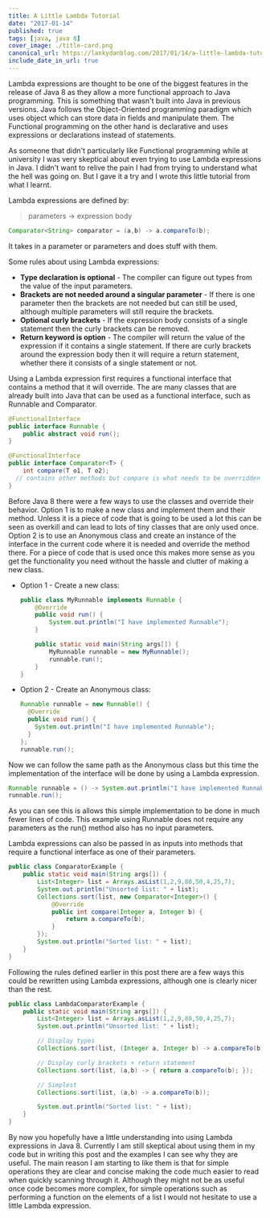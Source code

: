 ```yaml
---
title: A Little Lambda Tutorial
date: "2017-01-14"
published: true
tags: [java, java 8]
cover_image: ./title-card.png
canonical_url: https://lankydanblog.com/2017/01/14/a-little-lambda-tutorial/
include_date_in_url: true
---
```


Lambda expressions are thought to be one of the biggest features in the release of Java 8 as they allow a more functional approach to Java programming. This is something that wasn't built into Java in previous versions. Java follows the Object-Oriented programming paradigm which uses object which can store data in fields and manipulate them. The Functional programming on the other hand is declarative and uses expressions or declarations instead of statements.

As someone that didn't particularly like Functional programming while at university I was very skeptical about even trying to use Lambda expressions in Java. I didn't want to relive the pain I had from trying to understand what the hell was going on. But I gave it a try and I wrote this little tutorial from what I learnt.

Lambda expressions are defined by:

> parameters -> expression body

```java
Comparator<String> comparator = (a,b) -> a.compareTo(b);
```

It takes in a parameter or parameters and does stuff with them.

Some rules about using Lambda expressions:

- __Type declaration is optional__ - The compiler can figure out types from the value of the input parameters.
- __Brackets are not needed around a singular parameter__ - If there is one parameter then the brackets are not needed but can still be used, although multiple parameters will still require the brackets.
- __Optional curly brackets__ - If the expression body consists of a single statement then the curly brackets can be removed.
- __Return keyword is option__ - The compiler will return the value of the expression if it contains a single statement. If there are curly brackets around the expression body then it will require a return statement, whether there it consists  of a single statement or not.

Using a Lambda expression first requires a functional interface that contains a method that it will override. The are many classes that are already built into Java that can be used as a functional interface, such as Runnable and Comparator.

```java
@FunctionalInterface
public interface Runnable {
    public abstract void run();
}
```

```java
@FunctionalInterface
public interface Comparator<T> {
    int compare(T o1, T o2);
  // contains other methods but compare is what needs to be overridden 
}
```

Before Java 8 there were a few ways to use the classes and override their behavior. Option 1 is to make a new class and implement them and their method. Unless it is a piece of code that is going to be used a lot this can be seen as overkill and can lead to lots of tiny classes that are only used once. Option 2  is to use an Anonymous class and create an instance of the interface in the current code where it is needed and override the method there. For a piece of code that is used once this makes more sense as you get the functionality you need without the hassle and clutter of making a new class.

- Option 1 - Create a new class:

  ```java
  public class MyRunnable implements Runnable {
      @Override
      public void run() {
          System.out.println("I have implemented Runnable");
      }

      public static void main(String args[]) {
          MyRunnable runnable = new MyRunnable();
          runnable.run();
      }
  }
  ```

- Option 2 - Create an Anonymous class:

  ```java
  Runnable runnable = new Runnable() {
    @Override
    public void run() {
      System.out.println("I have implemented Runnable");
    }
  };
  runnable.run();
  ```

Now we can follow the same path as the Anonymous class but this time the implementation of the interface will be done by using a Lambda expression.

```java
Runnable runnable = () -> System.out.println("I have implemented Runnable");
runnable.run();
```

As you can see this is allows this simple implementation to be done in much fewer lines of code. This example using Runnable does not require any parameters as the run() method also has no input parameters.

Lambda expressions can also be passed in as inputs into methods that require a functional interface as one of their parameters.

```java
public class ComparatorExample {
    public static void main(String args[]) {
        List<Integer> list = Arrays.asList(1,2,9,80,50,4,25,7);
        System.out.println("Unsorted list: " + list);
        Collections.sort(list, new Comparator<Integer>() {
            @Override
            public int compare(Integer a, Integer b) {
                return a.compareTo(b);
            }
        });
        System.out.println("Sorted list: " + list);
    }
}
```

Following the rules defined earlier in this post there are a few ways this could be rewritten using Lambda expressions, although one is clearly nicer than the rest.

```java
public class LambdaComparatorExample {
    public static void main(String args[]) {
        List<Integer> list = Arrays.asList(1,2,9,80,50,4,25,7);
        System.out.println("Unsorted list: " + list);

        // Display types
        Collections.sort(list, (Integer a, Integer b) -> a.compareTo(b));

        // Display curly brackets + return statement
        Collections.sort(list, (a,b) -> { return a.compareTo(b); });

        // Simplest
        Collections.sort(list, (a,b) -> a.compareTo(b));

        System.out.println("Sorted list: " + list);
    }
}
```

By now you hopefully have a little understanding into using Lambda expressions in Java 8. Currently I am still skeptical about using them in my code but in writing this post and the examples I can see why they are useful. The main reason I am starting to like them is that for simple operations they are clear and concise making the code much easier to read when quickly scanning through it. Although they might not be as useful once code becomes more complex, for simple operations such as performing a function on the elements of a list I would not hesitate to use a little Lambda expression.
